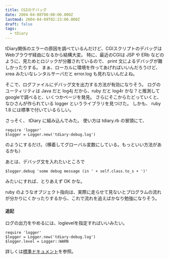 ```yaml
---
title: CGIのデバッグ
date: 2004-04-08T00:00:00.000Z
lastmod: 2004-04-09T02:23:00.000Z
draft: false
tags:
  - tDiary
---
```


tDiary関係のエラーの原因を調べているんだけど、CGIスクリプトのデバッグはWebブラウザ経由になるから結構大変。 特に、最近のCGIは JSP や ERb などのように、見ためとロジックが分離されているので、 print 文によるデバッグが難しかったりする。 まぁ、ローカルに環境を作ってあげればいいんだろうけど、xrea みたいなレンタルサーバだと error.log も見れないんだよね。

そこで、ログファイルにデバッグ文を出力する方法が有効になりそう。 ログのユーティリティは Java だと log4j だから、ruby だと log4r かな？と推測してgoogleで調べると、いくつかページを発見。 さらにそこからたどっていくと、なひさんが作られている logger というライブラリを見つけた。 しかも、 ruby 1.8 には標準で付いているらしい。

さっそく、 tDiary に組み込んでみた。 使い方は tdiary.rb の冒頭にて、

```
require 'logger'
$logger = Logger.new('tdiary-debug.log')
```

のようにするだけ。（横着してグローバル変数にしている。もっといい方法があるかも）

あとは、デバッグ文を入れたいところで

```
$logger.debug 'some debug message (in ' + self.class.to_s + ')'
```

みたいにすれば、とりあえず OK かな。

ruby のようなオブジェクト指向は、実際に走らせて見ないとプログラムの流れが分かりにくかったりするから、これで流れを追えばかなり勉強になりそう。

#### 追記

ログの出力をやめるには、loglevelを指定すればいいみたい。

```
require 'logger'
$logger = Logger.new('tdiary-debug.log')
$logger.level = Logger::WARN
```

詳しくは[標準ドキュメント](http://www.ruby-doc.org/stdlib/libdoc/logger/rdoc/classes/Logger.html)を参照。
